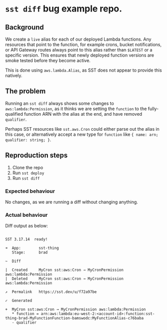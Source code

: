 # `sst diff` bug example repo.

## Background

We create a `live` alias for each of our deployed Lambda functions.
Any resources that point to the function, for example crons, bucket notifications, or API Gateway routes always point to this alias rather than `$LATEST` or a specific version.
This ensures that newly deployed function versions are smoke tested before they become active.

This is done using `aws.lambda.Alias`, as SST does not appear to provide this natively.

## The problem

Running an `sst diff` always shows some changes to `aws:lambda:Permission`, as it thinks we are setting the `function` to the fully-qualified function ARN with the alias at the end, and have removed `qualifier`.

Perhaps SST resources like `sst.aws.Cron` could either parse out the alias in this case, or alternatively accept a new type for `function` like `{ name: arn; qualifier: string; }`.

## Reproduction steps

1. Clone the repo
2. Run `sst deploy`
3. Run `sst diff`

### Expected behaviour

No changes, as we are running a diff without changing anything.

### Actual behaviour

Diff output as below:

```

SST 3.17.14  ready!

➜  App:        sst-thing
   Stage:      brad

~  Diff

|  Created     MyCron sst:aws:Cron → MyCronPermission aws:lambda:Permission
|  Deleted     MyCron sst:aws:Cron → MyCronPermission aws:lambda:Permission

↗  Permalink   https://sst.dev/u/f72a97be

✓  Generated

+  MyCron sst:aws:Cron → MyCronPermission aws:lambda:Permission
   * function = arn:aws:lambda:eu-west-2:<account-id>:function:sst-thing-brad-MyFunctionFunction-bamswodc:MyFunctionAlias-c76baba
   - qualifier
```
